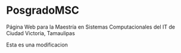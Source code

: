 PosgradoMSC
===========

Página Web para la Maestría en Sistemas Computacionales del IT de Ciudad Victoria, Tamaulipas

Esta es una modificacion
